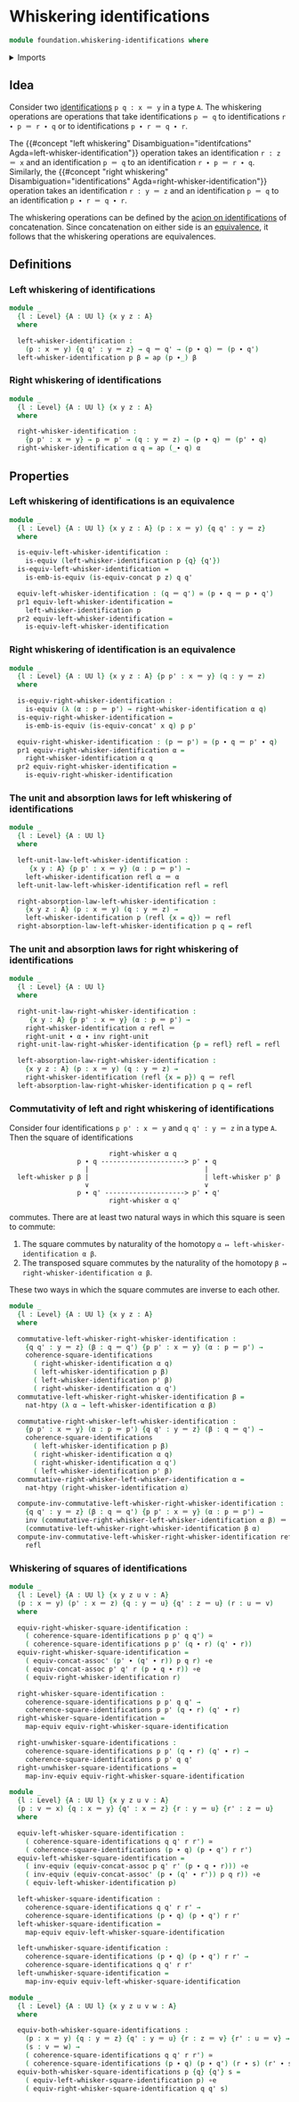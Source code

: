 # Whiskering identifications

```agda
module foundation.whiskering-identifications where
```

<details><summary>Imports</summary>

```agda
open import foundation.action-on-identifications-functions
open import foundation.commuting-squares-of-identifications
open import foundation.dependent-pair-types
open import foundation.identity-types
open import foundation.universe-levels

open import foundation-core.equivalences
open import foundation-core.homotopies
```

</details>

## Idea

Consider two [identifications](foundation-core.identity-types.md) `p q : x ＝ y`
in a type `A`. The whiskering operations are operations that take
identifications `p ＝ q` to identifications `r ∙ p ＝ r ∙ q` or to
identifications `p ∙ r ＝ q ∙ r`.

The
{{#concept "left whiskering" Disambiguation="identifcations" Agda=left-whisker-identification"}}
operation takes an identification `r : z ＝ x` and an identification `p ＝ q` to
an identification `r ∙ p ＝ r ∙ q`. Similarly, the
{{#concept "right whiskering" Disambiguation="identifications" Agda=right-whisker-identification"}}
operation takes an identification `r : y ＝ z` and an identification `p ＝ q` to
an identification `p ∙ r ＝ q ∙ r`.

The whiskering operations can be defined by the
[acion on identifications](foundation.action-on-identifications-functions.md) of
concatenation. Since concatenation on either side is an
[equivalence](foundation-core.equivalences.md), it follows that the whiskering
operations are equivalences.

## Definitions

### Left whiskering of identifications

```agda
module _
  {l : Level} {A : UU l} {x y z : A}
  where

  left-whisker-identification :
    (p : x ＝ y) {q q' : y ＝ z} → q ＝ q' → (p ∙ q) ＝ (p ∙ q')
  left-whisker-identification p β = ap (p ∙_) β
```

### Right whiskering of identifications

```agda
module _
  {l : Level} {A : UU l} {x y z : A}
  where

  right-whisker-identification :
    {p p' : x ＝ y} → p ＝ p' → (q : y ＝ z) → (p ∙ q) ＝ (p' ∙ q)
  right-whisker-identification α q = ap (_∙ q) α
```

## Properties

### Left whiskering of identifications is an equivalence

```agda
module _
  {l : Level} {A : UU l} {x y z : A} (p : x ＝ y) {q q' : y ＝ z}
  where

  is-equiv-left-whisker-identification :
    is-equiv (left-whisker-identification p {q} {q'})
  is-equiv-left-whisker-identification =
    is-emb-is-equiv (is-equiv-concat p z) q q'

  equiv-left-whisker-identification : (q ＝ q') ≃ (p ∙ q ＝ p ∙ q')
  pr1 equiv-left-whisker-identification =
    left-whisker-identification p
  pr2 equiv-left-whisker-identification =
    is-equiv-left-whisker-identification
```

### Right whiskering of identification is an equivalence

```agda
module _
  {l : Level} {A : UU l} {x y z : A} {p p' : x ＝ y} (q : y ＝ z)
  where

  is-equiv-right-whisker-identification :
    is-equiv (λ (α : p ＝ p') → right-whisker-identification α q)
  is-equiv-right-whisker-identification =
    is-emb-is-equiv (is-equiv-concat' x q) p p'

  equiv-right-whisker-identification : (p ＝ p') ≃ (p ∙ q ＝ p' ∙ q)
  pr1 equiv-right-whisker-identification α =
    right-whisker-identification α q
  pr2 equiv-right-whisker-identification =
    is-equiv-right-whisker-identification
```

### The unit and absorption laws for left whiskering of identifications

```agda
module _
  {l : Level} {A : UU l}
  where

  left-unit-law-left-whisker-identification :
     {x y : A} {p p' : x ＝ y} (α : p ＝ p') →
    left-whisker-identification refl α ＝ α
  left-unit-law-left-whisker-identification refl = refl

  right-absorption-law-left-whisker-identification :
    {x y z : A} (p : x ＝ y) (q : y ＝ z) →
    left-whisker-identification p (refl {x = q}) ＝ refl
  right-absorption-law-left-whisker-identification p q = refl
```

### The unit and absorption laws for right whiskering of identifications

```agda
module _
  {l : Level} {A : UU l}
  where

  right-unit-law-right-whisker-identification :
     {x y : A} {p p' : x ＝ y} (α : p ＝ p') →
    right-whisker-identification α refl ＝
    right-unit ∙ α ∙ inv right-unit
  right-unit-law-right-whisker-identification {p = refl} refl = refl

  left-absorption-law-right-whisker-identification :
    {x y z : A} (p : x ＝ y) (q : y ＝ z) →
    right-whisker-identification (refl {x = p}) q ＝ refl
  left-absorption-law-right-whisker-identification p q = refl
```

### Commutativity of left and right whiskering of identifications

Consider four identifications `p p' : x ＝ y` and `q q' : y ＝ z` in a type `A`.
Then the square of identifications

```text
                         right-whisker α q
                 p ∙ q ---------------------> p' ∙ q
                   |                             |
  left-whisker p β |                             | left-whisker p' β
                   ∨                             ∨
                 p ∙ q' --------------------> p' ∙ q'
                         right-whisker α q'
```

commutes. There are at least two natural ways in which this square is seen to
commute:

1. The square commutes by naturality of the homotopy
   `α ↦ left-whisker-identification α β`.
2. The transposed square commutes by the naturality of the homotopy
   `β ↦ right-whisker-identification α β`.

These two ways in which the square commutes are inverse to each other.

```agda
module _
  {l : Level} {A : UU l} {x y z : A}
  where

  commutative-left-whisker-right-whisker-identification :
    {q q' : y ＝ z} (β : q ＝ q') {p p' : x ＝ y} (α : p ＝ p') →
    coherence-square-identifications
      ( right-whisker-identification α q)
      ( left-whisker-identification p β)
      ( left-whisker-identification p' β)
      ( right-whisker-identification α q')
  commutative-left-whisker-right-whisker-identification β =
    nat-htpy (λ α → left-whisker-identification α β)

  commutative-right-whisker-left-whisker-identification :
    {p p' : x ＝ y} (α : p ＝ p') {q q' : y ＝ z} (β : q ＝ q') →
    coherence-square-identifications
      ( left-whisker-identification p β)
      ( right-whisker-identification α q)
      ( right-whisker-identification α q')
      ( left-whisker-identification p' β)
  commutative-right-whisker-left-whisker-identification α =
    nat-htpy (right-whisker-identification α)

  compute-inv-commutative-left-whisker-right-whisker-identification :
    {q q' : y ＝ z} (β : q ＝ q') {p p' : x ＝ y} (α : p ＝ p') →
    inv (commutative-right-whisker-left-whisker-identification α β) ＝
    (commutative-left-whisker-right-whisker-identification β α)
  compute-inv-commutative-left-whisker-right-whisker-identification refl refl =
    refl
```

### Whiskering of squares of identifications

```agda
module _
  {l : Level} {A : UU l} {x y z u v : A}
  (p : x ＝ y) (p' : x ＝ z) {q : y ＝ u} {q' : z ＝ u} (r : u ＝ v)
  where

  equiv-right-whisker-square-identification :
    ( coherence-square-identifications p p' q q') ≃
    ( coherence-square-identifications p p' (q ∙ r) (q' ∙ r))
  equiv-right-whisker-square-identification =
    ( equiv-concat-assoc' (p' ∙ (q' ∙ r)) p q r) ∘e
    ( equiv-concat-assoc p' q' r (p ∙ q ∙ r)) ∘e
    ( equiv-right-whisker-identification r)

  right-whisker-square-identification :
    coherence-square-identifications p p' q q' →
    coherence-square-identifications p p' (q ∙ r) (q' ∙ r)
  right-whisker-square-identification =
    map-equiv equiv-right-whisker-square-identification

  right-unwhisker-square-identifications :
    coherence-square-identifications p p' (q ∙ r) (q' ∙ r) →
    coherence-square-identifications p p' q q'
  right-unwhisker-square-identifications =
    map-inv-equiv equiv-right-whisker-square-identification

module _
  {l : Level} {A : UU l} {x y z u v : A}
  (p : v ＝ x) {q : x ＝ y} {q' : x ＝ z} {r : y ＝ u} {r' : z ＝ u}
  where

  equiv-left-whisker-square-identification :
    ( coherence-square-identifications q q' r r') ≃
    ( coherence-square-identifications (p ∙ q) (p ∙ q') r r')
  equiv-left-whisker-square-identification =
    ( inv-equiv (equiv-concat-assoc p q' r' (p ∙ q ∙ r))) ∘e
    ( inv-equiv (equiv-concat-assoc' (p ∙ (q' ∙ r')) p q r)) ∘e
    ( equiv-left-whisker-identification p)

  left-whisker-square-identification :
    coherence-square-identifications q q' r r' →
    coherence-square-identifications (p ∙ q) (p ∙ q') r r'
  left-whisker-square-identification =
    map-equiv equiv-left-whisker-square-identification

  left-unwhisker-square-identification :
    coherence-square-identifications (p ∙ q) (p ∙ q') r r' →
    coherence-square-identifications q q' r r'
  left-unwhisker-square-identification =
    map-inv-equiv equiv-left-whisker-square-identification

module _
  {l : Level} {A : UU l} {x y z u v w : A}
  where

  equiv-both-whisker-square-identifications :
    (p : x ＝ y) {q : y ＝ z} {q' : y ＝ u} {r : z ＝ v} {r' : u ＝ v} →
    (s : v ＝ w) →
    ( coherence-square-identifications q q' r r') ≃
    ( coherence-square-identifications (p ∙ q) (p ∙ q') (r ∙ s) (r' ∙ s))
  equiv-both-whisker-square-identifications p {q} {q'} s =
    ( equiv-left-whisker-square-identification p) ∘e
    ( equiv-right-whisker-square-identification q q' s)
```
